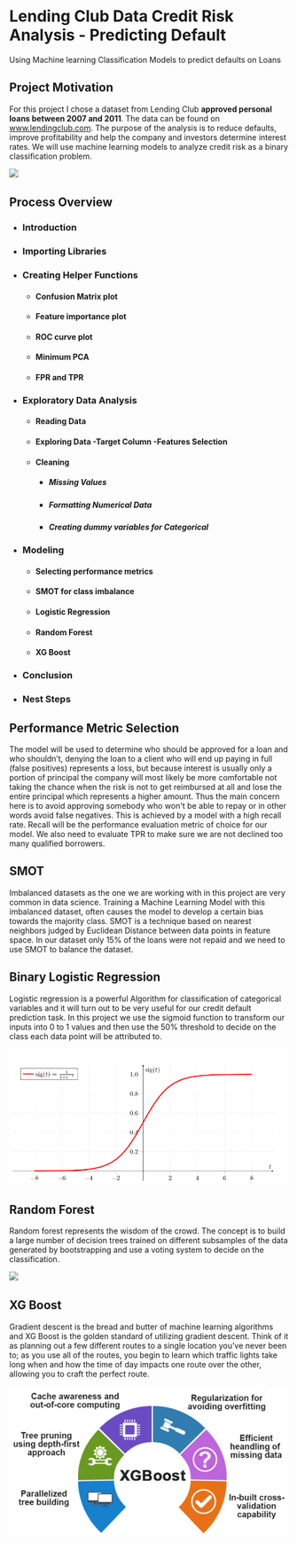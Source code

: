 # Lending Club Data Credit Risk Analysis - Predicting Default
Using Machine learning Classification Models to predict defaults on Loans

## Project Motivation

For this project I chose a dataset from Lending Club **approved personal loans between 2007 and 2011**. The data can be found on www.lendingclub.com. The purpose of the analysis is to reduce defaults, improve profitability and help the company and investors determine interest rates. We will use machine learning models to analyze credit risk as a binary classification problem.

![](https://theme.zdassets.com/theme_assets/680652/3abc1fe11ed0a385b1298f0a1e44a7d7d5f78fc1.png)

## Process Overview

- ###	**Introduction**

- ###	**Importing Libraries**
- ###	**Creating Helper Functions**

    - #### Confusion Matrix plot
    - #### Feature importance plot
    - #### ROC curve plot
    - #### Minimum PCA
    - #### FPR and TPR
 
- ###	**Exploratory Data Analysis**

    - #### Reading Data
    - #### Exploring Data -Target Column -Features Selection
    - #### Cleaning
        - ##### Missing Values
        - ##### Formatting Numerical Data
        - ##### Creating dummy variables for Categorical
        
- ###	**Modeling**

    - #### Selecting performance metrics
    - #### SMOT for class imbalance
    - #### Logistic Regression
    - #### Random Forest  
    - #### XG Boost
    
- ###	**Conclusion**
- ###	**Nest Steps**

## Performance Metric Selection

The model will be used to determine who should be approved for a loan and who shouldn’t, denying the loan to a client who will end up paying in full (false positives) represents a loss, but because interest is usually only a portion of principal the company will most likely be more comfortable not taking the chance when the risk is not to get reimbursed at all and lose the entire principal which represents a higher amount. Thus the main concern here is to avoid approving somebody who won't be able to repay or in other words avoid false negatives. This is achieved by a model with a high recall rate. Recall will be the performance evaluation metric of choice for our model. We also need to evaluate TPR to make sure we are not declined too many qualified borrowers.

## SMOT 

Imbalanced datasets as the one we are working with in this project are very common in data science. Training a Machine Learning Model with this imbalanced dataset, often causes the model to develop a certain bias towards the majority class. SMOT is a technique based on nearest neighbors judged by Euclidean Distance between data points in feature space. In our dataset only 15% of the loans were not repaid and we need to use SMOT to balance the dataset.

## Binary Logistic Regression

Logistic regression is a powerful Algorithm for classification of categorical variables and it will turn out to be very useful for our credit default prediction task. In this project we use the sigmoid function to transform our inputs into 0 to 1 values and then use the 50% threshold to decide on the class each data point will be attributed to. 

![](img/sigmoid-function.png)

## Random Forest  

Random forest represents the wisdom of the crowd. The concept is to build a large number of decision trees trained on different subsamples of the data generated by bootstrapping and use a voting system to decide on the classification.

![](https://capstone-project-bucket-niko.s3.amazonaws.com/notebooks/random+forest.png)

## XG Boost

Gradient descent is the bread and butter of machine learning algorithms and XG Boost is the golden standard of utilizing gradient descent. Think of it as planning out a few different routes to a single location you’ve never been to; as you use all of the routes, you begin to learn which traffic lights take long when and how the time of day impacts one route over the other, allowing you to craft the perfect route.

![](img/XGboost.png)
